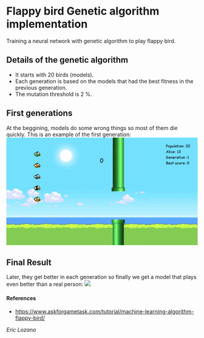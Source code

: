 # Flappy bird Genetic algorithm implementation
Training a neural network with genetic algorithm to play flappy bird.

## Details of the genetic algorithm
- It starts with 20 birds (models).
- Each generation is based on the models that had the best fitness in the previous generation.   
- The mutation threshold is 2 %.

## First generations
At the beggining, models do some wrong things so most of them die quickly.
This is an example of the first generation:
![](first_generation.gif)

## Final Result
Later, they get better in each generation so finally we get a model that plays even better than a real person:
![](good_generation.gif)


#### References
- https://www.askforgametask.com/tutorial/machine-learning-algorithm-flappy-bird/

*Eric Lozano*
